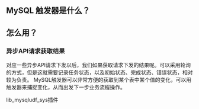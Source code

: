 ## MySQL 触发器是什么？## 怎么用？### 异步API请求获取结果对应一些异步API请求下发以后，我们如果获取请求下发的结果呢。可以采用轮询的方式，但是这就需要记录任务状态，以及初始状态、完成状态、错误状态，相对较为负责。MySQL触发器可以非常方便的获取到某个表中某个值的变化，可以用触发器来捕捉变化，从而出发下一步业务流程操作。lib_mysqludf_sys插件